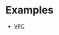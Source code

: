 # Examples

- [VPC](https://github.com/yunify/terraform-provider-qingcloud/tree/master/terraform/example/vpc)
